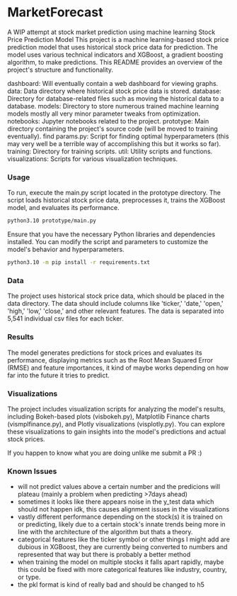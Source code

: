 # MarketForecast
A WIP attempt at stock market prediction using machine learning
Stock Price Prediction Model
This project is a machine learning-based stock price prediction model that uses historical stock price data for prediction. The model uses various technical indicators and XGBoost, a gradient boosting algorithm, to make predictions. This README provides an overview of the project's structure and functionality.

dashboard: Will eventually contain a web dashboard for viewing graphs.
data: Data directory where historical stock price data is stored.
database: Directory for database-related files such as moving the historical data to a database.
models: Directory to store numerous trained machine learning models mostly all very minor parameter tweaks from optimization.
notebooks: Jupyter notebooks related to the project.
prototype: Main directory containing the project's source code (will be moved to training eventually).
find params.py: Script for finding optimal hyperparameters (this may very well be a terrible way of accomplishing this but it works so far).
training: Directory for training scripts.
util: Utility scripts and functions.
visualizations: Scripts for various visualization techniques.

### Usage
To run, execute the main.py script located in the prototype directory. The script loads historical stock price data, preprocesses it, trains the XGBoost model, and evaluates its performance.

```bash
python3.10 prototype/main.py
```
Ensure that you have the necessary Python libraries and dependencies installed. You can modify the script and parameters to customize the model's behavior and hyperparameters.
```bash
python3.10 -m pip install -r requirements.txt
```

### Data
The project uses historical stock price data, which should be placed in the data directory. The data should include columns like 'ticker,' 'date,' 'open,' 'high,' 'low,' 'close,' and other relevant features. The data is separated into 5,541 individual csv files for each ticker.

### Results
The model generates predictions for stock prices and evaluates its performance, displaying metrics such as the Root Mean Squared Error (RMSE) and feature importances, it kind of maybe works depending on how far into the future it tries to predict.

### Visualizations
The project includes visualization scripts for analyzing the model's results, including Bokeh-based plots (visbokeh.py), Matplotlib Finance charts (vismplfinance.py), and Plotly visualizations (visplotly.py). You can explore these visualizations to gain insights into the model's predictions and actual stock prices.

If you happen to know what you are doing unlike me submit a PR :)

### Known Issues
- will not predict values above a certain number and the predicions will plateau (mainly a problem when predicting >7days ahead)
- sometimes it looks like there appears noise in the y_test data which should not happen idk, this causes alignment issues in the visualizations
- vastly different performance depending on the stock(s) it is trained on or predicting, likely due to a certain stock's innate trends being more in line with the architecture of the algorithm but thats a theory.
- categorical features like the ticker symbol or other things I might add are dubious in XGBoost, they are currently being converted to numbers and represented that way but there is probably a better method
- when training the model on multiple stocks it falls apart rapidly, maybe this could be fixed with more categorical features like industry, country, or type.
- the pkl format is kind of really bad and should be changed to h5
